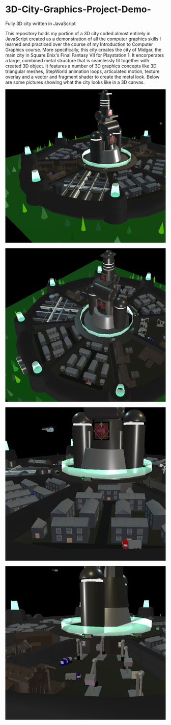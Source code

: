# 3D-City-Graphics-Project-Demo-
Fully 3D city written in JavaScript

This repository holds my portion of a 3D city coded almost entirely in JavaScript created as a demonstration of all the computer graphics skills I learned and practiced over the course of my Introduction to Computer Graphics course. More specifically, this city creates the city of Midgar, the main city in Square Enix's Final Fantasy VII for Playstation 1. It encorperates a large, combined metal structure that is seamlessly fit together with created 3D object. It features a number of 3D graphics concepts like 3D triangular meshes, StepWorld animation loops, articulated motion, texture overlay and a vector and fragment shader to create the metal look. Below are some pictures showing what the city looks like in a 3D canvas.

![alt text](https://github.com/MozillaMudkip/3D-City-Graphics-Project-Demo-/blob/main/p2midgarSideView.png?raw=true)

![alt text](https://github.com/MozillaMudkip/3D-City-Graphics-Project-Demo-/blob/main/p2midgarOverheadView.png?raw=true)

![alt text](https://github.com/MozillaMudkip/3D-City-Graphics-Project-Demo-/blob/main/p2midgarResidentialDistrict.png?raw=true)

![alt text](https://github.com/MozillaMudkip/3D-City-Graphics-Project-Demo-/blob/main/p2midgarIndustrialDistrict.png?raw=true)

